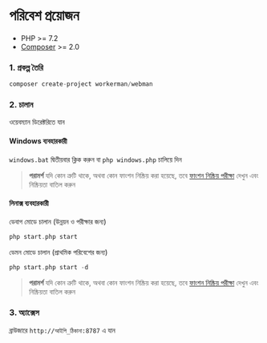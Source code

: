 # পরিবেশ প্রয়োজন

* PHP >= 7.2
* [Composer](https://getcomposer.org/) >= 2.0

### 1. প্রকল্প তৈরি

```php
composer create-project workerman/webman
```

### 2. চালান

ওয়েবম্যান ডিরেক্টরিতে যান

#### Windows ব্যবহারকারী
`windows.bat` দ্বিতীয়বার ক্লিক করুন বা `php windows.php` চালিয়ে দিন

> **পরামর্শ**
> যদি কোন ত্রুটি থাকে, অথবা কোন ফাংশন নিষ্ক্রিয় করা হয়েছে, তবে [ফাংশন নিষ্ক্রিয় পরীক্ষা](others/disable-function-check.md) দেখুন এবং নিষ্ক্রিয়তা বাতিল করুন

#### লিনাক্স ব্যবহারকারী
ডেবাগ মোডে চালান (উন্নয়ন ও পরীক্ষার জন্য)

```php
php start.php start
```

ডেমন মোডে চালান (প্রাথমিক পরিবেশের জন্য)

```php
php start.php start -d
```

> **পরামর্শ**
> যদি কোন ত্রুটি থাকে, অথবা কোন ফাংশন নিষ্ক্রিয় করা হয়েছে, তবে [ফাংশন নিষ্ক্রিয় পরীক্ষা](others/disable-function-check.md) দেখুন এবং নিষ্ক্রিয়তা বাতিল করুন

### 3. অ্যাক্সেস

ব্রাউজারে `http://আইপি_ঠিকানা:8787` এ যান
